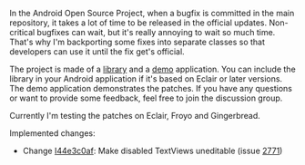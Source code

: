 In the Android Open Source Project, when a bugfix is committed in the main repository, it takes a lot of time to be released in the official updates. Non-critical bugfixes can wait, but it's really annoying to wait so much time. That's why I'm backporting some fixes into separate classes so that developers can use it until the fix get's official.

The project is made of a [library](http://code.google.com/p/android-fixes/source/browse/#svn%2Ftrunk%2Flibrary) and a [demo](http://code.google.com/p/android-fixes/source/browse/#svn%2Ftrunk%2Fdemo) application. You can include the library in your Android application if it's based on Eclair or later versions. The demo application demonstrates the patches. If you have any questions or want to provide some feedback, feel free to join the discussion group.

Currently I'm testing the patches on Eclair, Froyo and Gingerbread.

Implemented changes:
  * Change [I44e3c0af](https://review.source.android.com/#change,18381): Make disabled TextViews uneditable (issue [2771](http://code.google.com/p/android/issues/detail?id=2771))